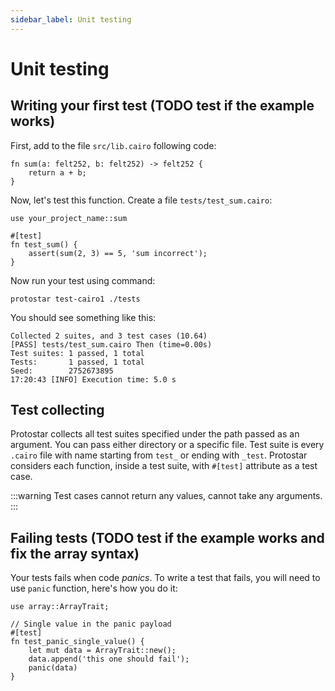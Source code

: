 ```yaml
---
sidebar_label: Unit testing
---
```


# Unit testing


## Writing your first test (TODO test if the example works)

First, add to the file `src/lib.cairo` following code:
```
fn sum(a: felt252, b: felt252) -> felt252 {
    return a + b;
}
```

Now, let's test this function. Create a file `tests/test_sum.cairo`:
```
use your_project_name::sum

#[test]
fn test_sum() {
    assert(sum(2, 3) == 5, 'sum incorrect');
}
```

Now run your test using command:
```
protostar test-cairo1 ./tests
```

You should see something like this:
```
Collected 2 suites, and 3 test cases (10.64)
[PASS] tests/test_sum.cairo Then (time=0.00s)
Test suites: 1 passed, 1 total
Tests:       1 passed, 1 total
Seed:        2752673895
17:20:43 [INFO] Execution time: 5.0 s
```

## Test collecting
Protostar collects all test suites specified under the path passed as an argument. You can pass either directory or a specific file. Test suite is every `.cairo` file with name starting from `test_` or ending with `_test`. Protostar considers each function, inside a test suite, with `#[test]` attribute as a test case.

:::warning
Test cases cannot return any values, cannot take any arguments.
:::

## Failing tests (TODO test if the example works and fix the array syntax)

Your tests fails when code *panics*. To write a test that fails, you will need to use `panic` function, here's how you do it:

```
use array::ArrayTrait;

// Single value in the panic payload
#[test]
fn test_panic_single_value() {
    let mut data = ArrayTrait::new();
    data.append('this one should fail');
    panic(data)
}
```
